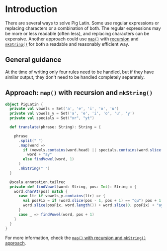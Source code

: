 # Introduction

There are several ways to solve Pig Latin.
Some use regular expressions or replacing characters or a combination of both.
The regular expressions may be more or less readable (often less), and replacing characters can be expensive.
Another approach could use [`map()`][map] with [recursion][recursion] and [`mkString()`][mkstring] for both a readable and reasonably efficient way.

## General guidance

At the time of writing only four rules need to be handled, but if they have similar output, they don't need to be handled completely separately.

## Approach: `map()` with recursion and `mkString()`

```scala
object PigLatin {
  private val vowels = Set('a', 'e', 'i', 'o', 'u')
  private val vowels_y = Set('a', 'e', 'i', 'o', 'u', 'y')
  private val specials = Set("xr", "yt")

  def translate(phrase: String): String = {

    phrase
      .split(" ")
      .map(word =>
        if (vowels.contains(word.head) || specials.contains(word.slice(0, 2)))
          word + "ay"
        else findVowel(word, 1)
      )
      .mkString(" ")
  }

  @scala.annotation.tailrec
  private def findVowel(word: String, pos: Int): String = {
    word.charAt(pos) match {
      case ltr if vowels_y.contains(ltr) => {
        val posFix = if (word.slice(pos - 1, pos + 1) == "qu") pos + 1 else pos
        word.slice(posFix, word.length()) + word.slice(0, posFix) + "ay"
      }
      case _ => findVowel(word, pos + 1)
    }
  }
}
```

For more information, check the [`map()` with recursion and `mkString()` approach][approach-map-recursion-mkstring].

[map]: https://www.scala-lang.org/api/2.13.3/scala/Array.html#map[B](f:A=%3EB)(implicitct:scala.reflect.ClassTag[B]):Array[B]
[match]: https://docs.scala-lang.org/tour/pattern-matching.html
[recursion]: https://www.geeksforgeeks.org/recursion-in-scala/
[tailrec-annotation]: https://www.scala-lang.org/api/2.12.1/scala/annotation/tailrec.html
[tail-opt]: https://www.baeldung.com/scala/tail-recursion
[pattern-matching]: https://docs.scala-lang.org/tour/pattern-matching.html
[pattern-guard]: https://alvinalexander.com/scala/how-to-use-if-then-expressions-guards-in-case-statements-scala/
[ternary]: https://alvinalexander.com/scala/scala-ternary-operator-syntax/
[mkstring]: https://www.scala-lang.org/api/2.13.3/scala/Array.html#mkString(sep:String):String
[approach-map-recursion-mkstring]: https://exercism.org/tracks/scala/exercises/pig-latin/approaches/map-recursion-mkstring
